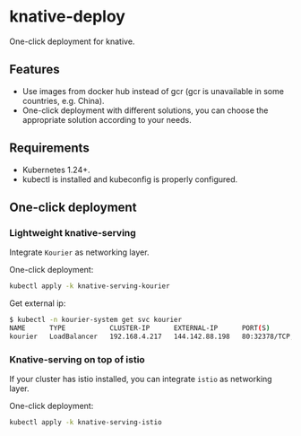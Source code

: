 # knative-deploy

One-click deployment for knative.

## Features

* Use images from docker hub instead of gcr (gcr is unavailable in some countries, e.g. China).
* One-click deployment with different solutions, you can choose the appropriate solution according to your needs.

## Requirements

* Kubernetes 1.24+.
* kubectl is installed and kubeconfig is properly configured.

## One-click deployment

### Lightweight knative-serving

Integrate `Kourier` as networking layer.

One-click deployment:

```bash
kubectl apply -k knative-serving-kourier
```

Get external ip:

```bash
$ kubectl -n kourier-system get svc kourier
NAME      TYPE           CLUSTER-IP      EXTERNAL-IP      PORT(S)                      AGE
kourier   LoadBalancer   192.168.4.217   144.142.88.198   80:32378/TCP,443:32595/TCP   29m
```

### Knative-serving on top of istio

If your cluster has istio installed, you can integrate `istio` as networking layer.

One-click deployment:

```bash
kubectl apply -k knative-serving-istio
```

